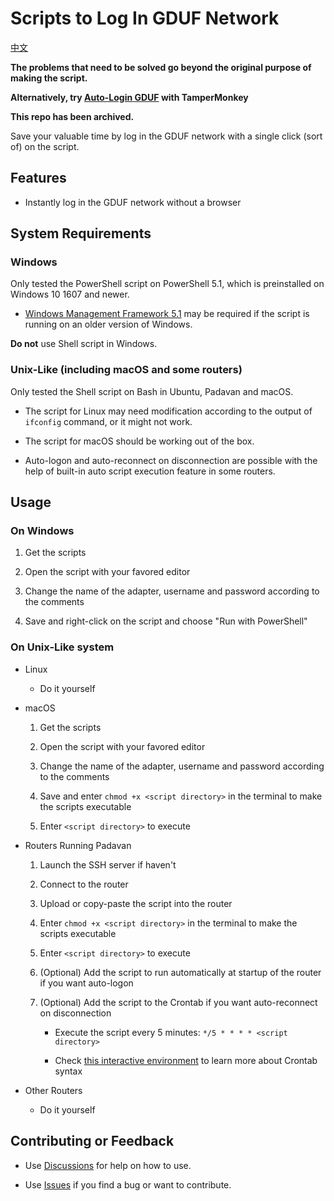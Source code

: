# Scripts to Log In GDUF Network

[中文](README.md)

**The problems that need to be solved go beyond the original purpose of making the script.**

**Alternatively, try [Auto-Login GDUF](https://gist.github.com/tomtiao/dbc45d20b6293e1292befca8f4a82b1c) with TamperMonkey**

**This repo has been archived.**

Save your valuable time by log in the GDUF network with a single click (sort of) on the script.

## Features

- Instantly log in the GDUF network without a browser

## System Requirements

### Windows

Only tested the PowerShell script on PowerShell 5.1, which is preinstalled on Windows 10 1607 and newer.

- [Windows Management Framework 5.1](https://aka.ms/wmf5download) may be required if the script is running on an older version of Windows.

**Do not** use Shell script in Windows.

### Unix-Like (including macOS and some routers)

Only tested the Shell script on Bash in Ubuntu, Padavan and macOS.

- The script for Linux may need modification according to the output of ```ifconfig``` command, or it might not work.

- The script for macOS should be working out of the box.

- Auto-logon and auto-reconnect on disconnection are possible with the help of built-in auto script execution feature in some routers.

## Usage

### On Windows

1. Get the scripts

2. Open the script with your favored editor

3. Change the name of the adapter, username and password according to the comments

4. Save and right-click on the script and choose "Run with PowerShell"

### On Unix-Like system

- Linux

  - Do it yourself

- macOS

  1. Get the scripts

  2. Open the script with your favored editor

  3. Change the name of the adapter, username and password according to the comments

  4. Save and enter ```chmod +x <script directory>``` in the terminal to make the scripts executable

  5. Enter ```<script directory>``` to execute

- Routers Running Padavan

  1. Launch the SSH server if haven't

  2. Connect to the router

  3. Upload or copy-paste the script into the router

  4. Enter ```chmod +x <script directory>``` in the terminal to make the scripts executable

  5. Enter ```<script directory>``` to execute

  6. (Optional) Add the script to run automatically at startup of the router if you want auto-logon

  7. (Optional) Add the script to the Crontab if you want auto-reconnect on disconnection

      - Execute the script every 5 minutes: ```*/5 * * * * <script directory>```

      - Check [this interactive environment](https://crontab.guru/) to learn more about Crontab syntax

- Other Routers

  - Do it yourself

## Contributing or Feedback

- Use [Discussions](https://github.com/tomtiao/GDUF-Login-Script/discussions) for help on how to use.

- Use [Issues](https://github.com/tomtiao/GDUF-Login-Script/issues) if you find a bug or want to contribute.
